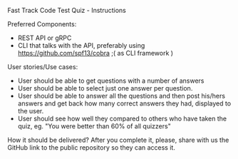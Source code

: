 Fast Track Code Test Quiz - Instructions

Preferred Components:
- REST API or gRPC
- CLI that talks with the API, preferably using https://github.com/spf13/cobra ;( as CLI framework )

User stories/Use cases:
- User should be able to get questions with a number of answers
- User should be able to select just one answer per question.
- User should be able to answer all the questions and then post his/hers answers and get back how many correct 
  answers they had, displayed to the user.
- User should see how well they compared to others who have taken the quiz, eg. "You were better than 60% of all 
  quizzers"

How it should be delivered?
After you complete it, please, share with us the GitHub link to the public repository so they can access it.
